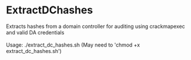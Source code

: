 # ExtractDChashes
Extracts hashes from a domain controller for auditing using crackmapexec and valid DA credentials
</br></br>Usage:  ./extract_dc_hashes.sh (May need to 'chmod +x extract_dc_hashes.sh')
